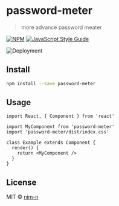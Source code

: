 # password-meter

> more advance password meater 

[![NPM](https://img.shields.io/npm/v/password-meter.svg)](https://www.npmjs.com/package/password-meter) [![JavaScript Style Guide](https://img.shields.io/badge/code_style-standard-brightgreen.svg)](https://standardjs.com)

![Deployment](https://github.com/nadeeraka/react-password-meter/workflows/Deployment/badge.svg)

## Install

```bash
npm install --save password-meter
```

## Usage

```tsx
import React, { Component } from 'react'

import MyComponent from 'password-meter'
import 'password-meter/dist/index.css'

class Example extends Component {
  render() {
    return <MyComponent />
  }
}
```

## License

MIT © [nim-n](https://github.com/nim-n)
